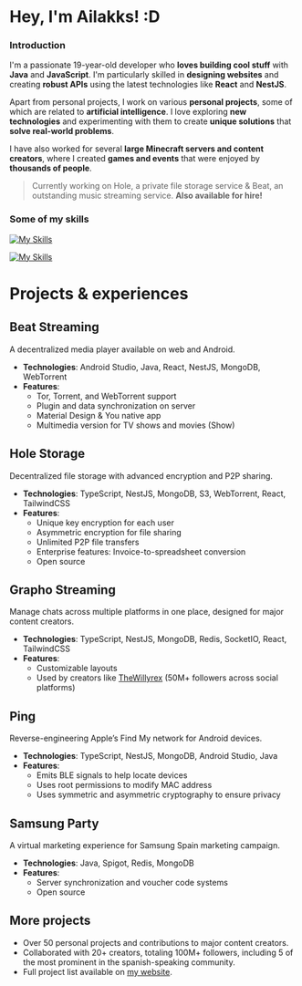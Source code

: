 # **Hey, I'm Ailakks! :D**

### **Introduction**
I'm a passionate 19-year-old developer who **loves building cool stuff** with **Java** and **JavaScript**. I'm particularly skilled in **designing websites** and creating **robust APIs** using the latest technologies like **React** and **NestJS**.

Apart from personal projects, I work on various **personal projects**, some of which are related to **artificial intelligence**. I love exploring **new technologies** and experimenting with them to create **unique solutions** that **solve real-world problems**.

I have also worked for several **large Minecraft servers and content creators**, where I created **games and events** that were enjoyed by **thousands of people**.

> Currently working on Hole, a private file storage service & Beat, an outstanding music streaming service. **Also available for hire!**

### **Some of my skills**

[![My Skills](https://skills-icons.vercel.app/api/icons?i=java,androidstudio,js,ts,linux,docker,html,css,tailwindcss,react,vue,nextjs,redux,zustand,webpack,vite,esbuild,rollupjs,swc,eslint,electron,tauri,express,fastify,graphql,apollo,nestjs,selenium,zod,sqlite,mysql,mongo,redis,prisma,drizzle,sequelize,stripe,activitypub,fediverse,nginx,cloudflare,workers,vercel,firebase,git,github,gitlab,githubactions,nodejs,bun,npm,pnpm,maven,gradle,vscode,sublime,idea,webstorm,postman,bash,regex,markdown&perline=10)](https://github.com/syvixor/skills-icons)

[![My Skills](https://skills-icons.vercel.app/api/icons?i=windows,gpg,azure,aws,virtualbox,upstash,neon,huggingface,apache,ngrok,rabbitmq,sentry,zeabur,trpc,ionic,axios,discordjs,json,yaml,chakraui,nextui,shadcnui&perline=10)](https://github.com/syvixor/skills-icons)

# Projects & experiences

## Beat Streaming
A decentralized media player available on web and Android.

- **Technologies**: Android Studio, Java, React, NestJS, MongoDB, WebTorrent
- **Features**:
  - Tor, Torrent, and WebTorrent support
  - Plugin and data synchronization on server
  - Material Design & You native app
  - Multimedia version for TV shows and movies (Show)

## Hole Storage
Decentralized file storage with advanced encryption and P2P sharing.

- **Technologies**: TypeScript, NestJS, MongoDB, S3, WebTorrent, React, TailwindCSS
- **Features**:
  - Unique key encryption for each user
  - Asymmetric encryption for file sharing
  - Unlimited P2P file transfers
  - Enterprise features: Invoice-to-spreadsheet conversion
  - Open source

## Grapho Streaming
Manage chats across multiple platforms in one place, designed for major content creators.

- **Technologies**: TypeScript, NestJS, MongoDB, Redis, SocketIO, React, TailwindCSS
- **Features**:
  - Customizable layouts
  - Used by creators like [TheWillyrex](https://youtube.com/@thewillyrex) (50M+ followers across social platforms)

## Ping
Reverse-engineering Apple’s Find My network for Android devices.

- **Technologies**: TypeScript, NestJS, MongoDB, Android Studio, Java
- **Features**:
  - Emits BLE signals to help locate devices
  - Uses root permissions to modify MAC address
  - Uses symmetric and asymmetric cryptography to ensure privacy

## Samsung Party
A virtual marketing experience for Samsung Spain marketing campaign.

- **Technologies**: Java, Spigot, Redis, MongoDB
- **Features**:
  - Server synchronization and voucher code systems
  - Open source

## More projects
- Over 50 personal projects and contributions to major content creators.
- Collaborated with 20+ creators, totaling 100M+ followers, including 5 of the most prominent in the spanish-speaking community.
- Full project list available on [my website](https://ailakks.dev).
